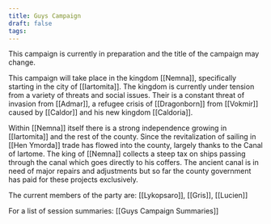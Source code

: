 ```yaml
---
title: Guys Campaign
draft: false
tags:
---
```

 
This campaign is currently in preparation and the title of the campaign may change.

This campaign will take place in the kingdom [[Nemna]], specifically starting in the city of [[Iartomita]]. The kingdom is currently under tension from a variety of threats and social issues. Their is a constant threat of invasion from [[Admar]], a refugee crisis of [[Dragonborn]] from [[Vokmir]] caused by [[Caldor]] and his new kingdom [[Caldoria]]. 

Within [[Nemna]] itself there is a strong independence growing in [[Iartomita]] and the rest of the county. Since the revitalization of sailing in [[Hen Ymorda]] trade has flowed into the county, largely thanks to the Canal of Iartome. The king of [[Nemna]] collects a steep tax on ships passing through the canal which goes directly to his coffers. The ancient canal is in need of major repairs and adjustments but so far the county government has paid for these projects exclusively. 

The current members of the party are:
	[[Lykopsaro]],
	[[Gris]],
	[[Lucien]]

For a list of session summaries:
[[Guys Campaign Summaries]]
